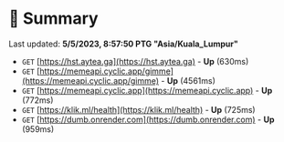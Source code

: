 # 📖 Summary
Last updated: **5/5/2023, 8:57:50 PTG "Asia/Kuala_Lumpur"**

- `GET` [https://hst.aytea.ga](https://hst.aytea.ga) - **Up** (630ms)
- `GET` [https://memeapi.cyclic.app/gimme](https://memeapi.cyclic.app/gimme) - **Up** (4561ms)
- `GET` [https://memeapi.cyclic.app](https://memeapi.cyclic.app) - **Up** (772ms)
- `GET` [https://klik.ml/health](https://klik.ml/health) - **Up** (725ms)
- `GET` [https://dumb.onrender.com](https://dumb.onrender.com) - **Up** (959ms)
